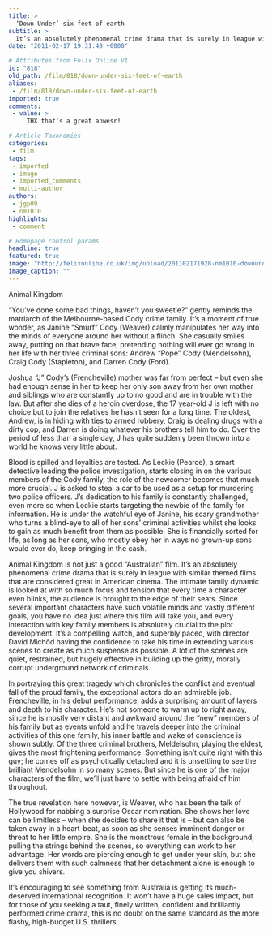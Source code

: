 ```yaml
---
title: >
  ‘Down Under’ six feet of earth
subtitle: >
  It’s an absolutely phenomenal crime drama that is surely in league with similar themed films.
date: "2011-02-17 19:31:48 +0000"

# Attributes from Felix Online V1
id: "818"
old_path: /film/818/down-under-six-feet-of-earth
aliases:
 - /film/818/down-under-six-feet-of-earth
imported: true
comments:
 - value: >
     THX that's a great anwesr!

# Article Taxonomies
categories:
 - film
tags:
 - imported
 - image
 - imported_comments
 - multi-author
authors:
 - jgp09
 - nm1010
highlights:
 - comment

# Homepage control params
headline: true
featured: true
image: "http://felixonline.co.uk/img/upload/201102171928-nm1010-downunde.jpg"
image_caption: ""
---
```


Animal Kingdom

“You’ve done some bad things, haven’t you sweetie?” gently reminds the matriarch of the Melbourne-based Cody crime family. It’s a moment of true wonder, as Janine “Smurf” Cody (Weaver) calmly manipulates her way into the minds of everyone around her without a flinch. She casually smiles away, putting on that brave face, pretending nothing will ever go wrong in her life with her three criminal sons: Andrew “Pope” Cody (Mendelsohn), Craig Cody (Stapleton), and Darren Cody (Ford).

Joshua “J” Cody’s (Frencheville) mother was far from perfect – but even she had enough sense in her to keep her only son away from her own mother and siblings who are constantly up to no good and are in trouble with the law. But after she dies of a heroin overdose, the 17 year-old J is left with no choice but to join the relatives he hasn’t seen for a long time. The oldest, Andrew, is in hiding with ties to armed robbery, Craig is dealing drugs with a dirty cop, and Darren is doing whatever his brothers tell him to do. Over the period of less than a single day, J has quite suddenly been thrown into a world he knows very little about.

Blood is spilled and loyalties are tested. As Leckie (Pearce), a smart detective leading the police investigation, starts closing in on the various members of the Cody family, the role of the newcomer becomes that much more crucial. J is asked to steal a car to be used as a setup for murdering two police officers. J’s dedication to his family is constantly challenged, even more so when Leckie starts targeting the newbie of the family for information. He is under the watchful eye of Janine, his scary grandmother who turns a blind-eye to all of her sons’ criminal activities whilst she looks to gain as much benefit from them as possible. She is financially sorted for life, as long as her sons, who mostly obey her in ways no grown-up sons would ever do, keep bringing in the cash.

Animal Kingdom is not just a good “Australian” film. It’s an absolutely phenomenal crime drama that is surely in league with similar themed films that are considered great in American cinema. The intimate family dynamic is looked at with so much focus and tension that every time a character even blinks, the audience is brought to the edge of their seats. Since several important characters have such volatile minds and vastly different goals, you have no idea just where this film will take you, and every interaction with key family members is absolutely crucial to the plot development. It’s a compelling watch, and superbly paced, with director David Michôd having the confidence to take his time in extending various scenes to create as much suspense as possible. A lot of the scenes are quiet, restrained, but hugely effective in building up the gritty, morally corrupt underground network of criminals.

In portraying this great tragedy which chronicles the conflict and eventual fall of the proud family, the exceptional actors do an admirable job. Frencheville, in his debut performance, adds a surprising amount of layers and depth to his character. He’s not someone to warm up to right away, since he is mostly very distant and awkward around the “new” members of his family but as events unfold and he travels deeper into the criminal activities of this one family, his inner battle and wake of conscience is shown subtly. Of the three criminal brothers, Meldelsohn, playing the eldest, gives the most frightening performance. Something isn’t quite right with this guy; he comes off as psychotically detached and it is unsettling to see the brilliant Mendelsohn in so many scenes. But since he is one of the major characters of the film, we’ll just have to settle with being afraid of him throughout.

The true revelation here however, is Weaver, who has been the talk of Hollywood for nabbing a surprise Oscar nomination. She shows her love can be limitless – when she decides to share it that is – but can also be taken away in a heart-beat, as soon as she senses imminent danger or threat to her little empire. She is the monstrous female in the background, pulling the strings behind the scenes, so everything can work to her advantage. Her words are piercing enough to get under your skin, but she delivers them with such calmness that her detachment alone is enough to give you shivers.

It’s encouraging to see something from Australia is getting its much-deserved international recognition. It won’t have a huge sales impact, but for those of you seeking a taut, finely written, confident and brilliantly performed crime drama, this is no doubt on the same standard as the more flashy, high-budget U.S. thrillers.

